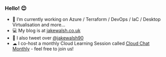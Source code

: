 ### Hello! 😊

 - 🔭 I’m currently working on Azure / Terraform / DevOps / IaC / Desktop Virtualisation and more... 
 - 💻 My blog is at [jakewalsh.co.uk](https://jakewalsh.co.uk)
 - 👾 I also tweet over [@jakewalsh90](https://twitter.com/jakewalsh90)
 - ☁ I co-host a monthly Cloud Learning Session called [Cloud Chat Monthly](https://jakewalsh.co.uk/cloudchatmonthly) - feel free to join us!
